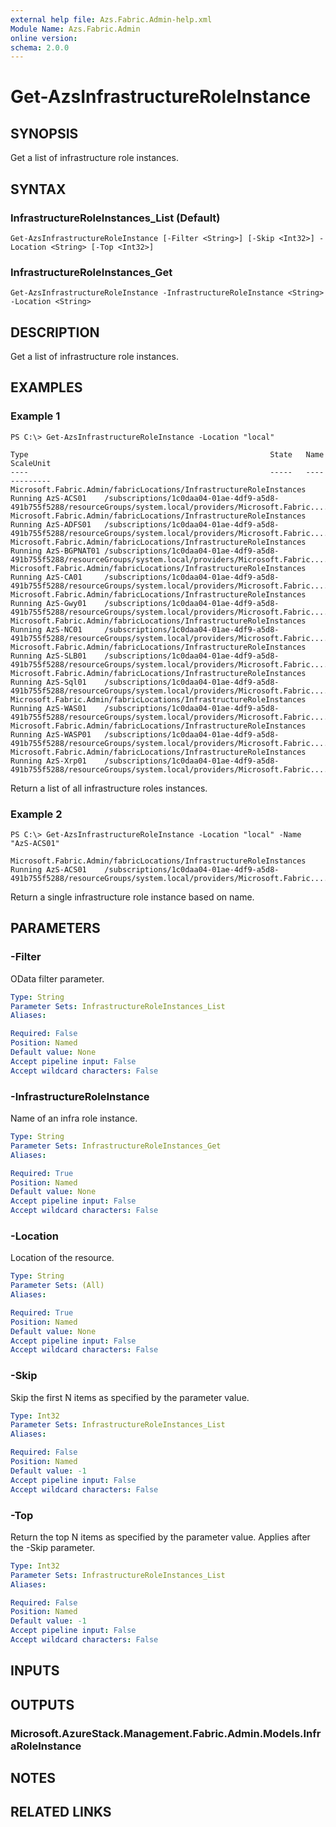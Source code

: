```yaml
---
external help file: Azs.Fabric.Admin-help.xml
Module Name: Azs.Fabric.Admin
online version: 
schema: 2.0.0
---
```


# Get-AzsInfrastructureRoleInstance

## SYNOPSIS
Get a list of infrastructure role instances.

## SYNTAX

### InfrastructureRoleInstances_List (Default)
```
Get-AzsInfrastructureRoleInstance [-Filter <String>] [-Skip <Int32>] -Location <String> [-Top <Int32>]
```

### InfrastructureRoleInstances_Get
```
Get-AzsInfrastructureRoleInstance -InfrastructureRoleInstance <String> -Location <String>
```

## DESCRIPTION
Get a list of infrastructure role instances.

## EXAMPLES

### Example 1
```
PS C:\> Get-AzsInfrastructureRoleInstance -Location "local"

Type                                                      State   Name         ScaleUnit
----                                                      -----   ----         ---------
Microsoft.Fabric.Admin/fabricLocations/InfrastructureRoleInstances Running AzS-ACS01    /subscriptions/1c0daa04-01ae-4df9-a5d8-491b755f5288/resourceGroups/system.local/providers/Microsoft.Fabric....
Microsoft.Fabric.Admin/fabricLocations/InfrastructureRoleInstances Running AzS-ADFS01   /subscriptions/1c0daa04-01ae-4df9-a5d8-491b755f5288/resourceGroups/system.local/providers/Microsoft.Fabric....
Microsoft.Fabric.Admin/fabricLocations/InfrastructureRoleInstances Running AzS-BGPNAT01 /subscriptions/1c0daa04-01ae-4df9-a5d8-491b755f5288/resourceGroups/system.local/providers/Microsoft.Fabric....
Microsoft.Fabric.Admin/fabricLocations/InfrastructureRoleInstances Running AzS-CA01     /subscriptions/1c0daa04-01ae-4df9-a5d8-491b755f5288/resourceGroups/system.local/providers/Microsoft.Fabric....
Microsoft.Fabric.Admin/fabricLocations/InfrastructureRoleInstances Running AzS-Gwy01    /subscriptions/1c0daa04-01ae-4df9-a5d8-491b755f5288/resourceGroups/system.local/providers/Microsoft.Fabric....
Microsoft.Fabric.Admin/fabricLocations/InfrastructureRoleInstances Running AzS-NC01     /subscriptions/1c0daa04-01ae-4df9-a5d8-491b755f5288/resourceGroups/system.local/providers/Microsoft.Fabric....
Microsoft.Fabric.Admin/fabricLocations/InfrastructureRoleInstances Running AzS-SLB01    /subscriptions/1c0daa04-01ae-4df9-a5d8-491b755f5288/resourceGroups/system.local/providers/Microsoft.Fabric....
Microsoft.Fabric.Admin/fabricLocations/InfrastructureRoleInstances Running AzS-Sql01    /subscriptions/1c0daa04-01ae-4df9-a5d8-491b755f5288/resourceGroups/system.local/providers/Microsoft.Fabric....
Microsoft.Fabric.Admin/fabricLocations/InfrastructureRoleInstances Running AzS-WAS01    /subscriptions/1c0daa04-01ae-4df9-a5d8-491b755f5288/resourceGroups/system.local/providers/Microsoft.Fabric....
Microsoft.Fabric.Admin/fabricLocations/InfrastructureRoleInstances Running AzS-WASP01   /subscriptions/1c0daa04-01ae-4df9-a5d8-491b755f5288/resourceGroups/system.local/providers/Microsoft.Fabric....
Microsoft.Fabric.Admin/fabricLocations/InfrastructureRoleInstances Running AzS-Xrp01    /subscriptions/1c0daa04-01ae-4df9-a5d8-491b755f5288/resourceGroups/system.local/providers/Microsoft.Fabric....
```

Return a list of all infrastructure roles instances.

### Example 2
```
PS C:\> Get-AzsInfrastructureRoleInstance -Location "local" -Name "AzS-ACS01"

Microsoft.Fabric.Admin/fabricLocations/InfrastructureRoleInstances Running AzS-ACS01    /subscriptions/1c0daa04-01ae-4df9-a5d8-491b755f5288/resourceGroups/system.local/providers/Microsoft.Fabric....
```

Return a single infrastructure role instance based on name.

## PARAMETERS

### -Filter
OData filter parameter.

```yaml
Type: String
Parameter Sets: InfrastructureRoleInstances_List
Aliases: 

Required: False
Position: Named
Default value: None
Accept pipeline input: False
Accept wildcard characters: False
```

### -InfrastructureRoleInstance
Name of an infra role instance.

```yaml
Type: String
Parameter Sets: InfrastructureRoleInstances_Get
Aliases: 

Required: True
Position: Named
Default value: None
Accept pipeline input: False
Accept wildcard characters: False
```

### -Location
Location of the resource.

```yaml
Type: String
Parameter Sets: (All)
Aliases: 

Required: True
Position: Named
Default value: None
Accept pipeline input: False
Accept wildcard characters: False
```

### -Skip
Skip the first N items as specified by the parameter value.

```yaml
Type: Int32
Parameter Sets: InfrastructureRoleInstances_List
Aliases: 

Required: False
Position: Named
Default value: -1
Accept pipeline input: False
Accept wildcard characters: False
```

### -Top
Return the top N items as specified by the parameter value.
Applies after the -Skip parameter.

```yaml
Type: Int32
Parameter Sets: InfrastructureRoleInstances_List
Aliases: 

Required: False
Position: Named
Default value: -1
Accept pipeline input: False
Accept wildcard characters: False
```

## INPUTS

## OUTPUTS

### Microsoft.AzureStack.Management.Fabric.Admin.Models.InfraRoleInstance

## NOTES

## RELATED LINKS

